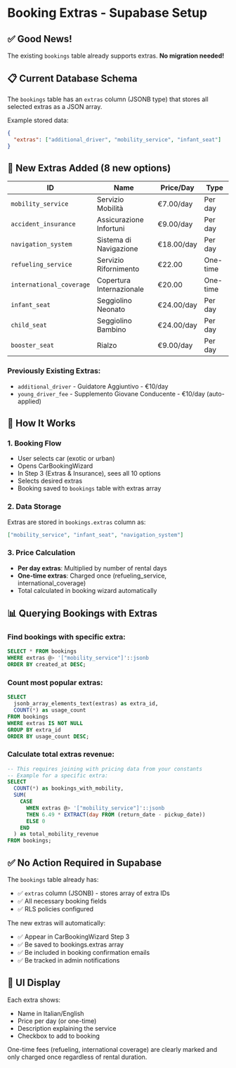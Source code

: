 # Booking Extras - Supabase Setup

## ✅ Good News!
The existing `bookings` table already supports extras. **No migration needed!**

## 📋 Current Database Schema
The `bookings` table has an `extras` column (JSONB type) that stores all selected extras as a JSON array.

Example stored data:
```json
{
  "extras": ["additional_driver", "mobility_service", "infant_seat"]
}
```

## 🎯 New Extras Added (8 new options)

| ID | Name | Price/Day | Type |
|-----|------|-----------|------|
| `mobility_service` | Servizio Mobilità | €7.00/day | Per day |
| `accident_insurance` | Assicurazione Infortuni | €9.00/day | Per day |
| `navigation_system` | Sistema di Navigazione | €18.00/day | Per day |
| `refueling_service` | Servizio Rifornimento | €22.00 | One-time |
| `international_coverage` | Copertura Internazionale | €20.00 | One-time |
| `infant_seat` | Seggiolino Neonato | €24.00/day | Per day |
| `child_seat` | Seggiolino Bambino | €24.00/day | Per day |
| `booster_seat` | Rialzo | €9.00/day | Per day |

### Previously Existing Extras:
- `additional_driver` - Guidatore Aggiuntivo - €10/day
- `young_driver_fee` - Supplemento Giovane Conducente - €10/day (auto-applied)

## 🚀 How It Works

### 1. Booking Flow
- User selects car (exotic or urban)
- Opens CarBookingWizard
- In Step 3 (Extras & Insurance), sees all 10 options
- Selects desired extras
- Booking saved to `bookings` table with extras array

### 2. Data Storage
Extras are stored in `bookings.extras` column as:
```json
["mobility_service", "infant_seat", "navigation_system"]
```

### 3. Price Calculation
- **Per day extras**: Multiplied by number of rental days
- **One-time extras**: Charged once (refueling_service, international_coverage)
- Total calculated in booking wizard automatically

## 📊 Querying Bookings with Extras

### Find bookings with specific extra:
```sql
SELECT * FROM bookings
WHERE extras @> '["mobility_service"]'::jsonb
ORDER BY created_at DESC;
```

### Count most popular extras:
```sql
SELECT
  jsonb_array_elements_text(extras) as extra_id,
  COUNT(*) as usage_count
FROM bookings
WHERE extras IS NOT NULL
GROUP BY extra_id
ORDER BY usage_count DESC;
```

### Calculate total extras revenue:
```sql
-- This requires joining with pricing data from your constants
-- Example for a specific extra:
SELECT
  COUNT(*) as bookings_with_mobility,
  SUM(
    CASE
      WHEN extras @> '["mobility_service"]'::jsonb
      THEN 6.49 * EXTRACT(day FROM (return_date - pickup_date))
      ELSE 0
    END
  ) as total_mobility_revenue
FROM bookings;
```

## ✅ No Action Required in Supabase
The `bookings` table already has:
- ✅ `extras` column (JSONB) - stores array of extra IDs
- ✅ All necessary booking fields
- ✅ RLS policies configured

The new extras will automatically:
- ✅ Appear in CarBookingWizard Step 3
- ✅ Be saved to bookings.extras array
- ✅ Be included in booking confirmation emails
- ✅ Be tracked in admin notifications

## 🎨 UI Display
Each extra shows:
- Name in Italian/English
- Price per day (or one-time)
- Description explaining the service
- Checkbox to add to booking

One-time fees (refueling, international coverage) are clearly marked and only charged once regardless of rental duration.
